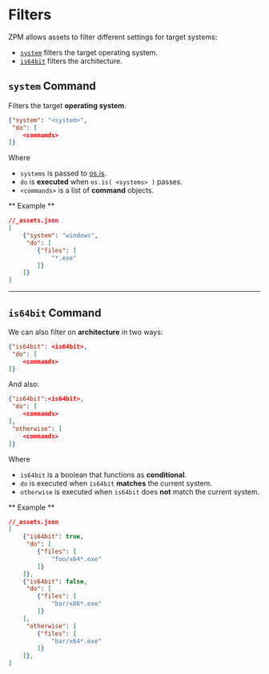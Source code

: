 # Filters
ZPM allows assets to filter different settings for target systems:

* [`system`](#system_command) filters the target operating system.
* [`is64bit`](#is64bit_command) filters the architecture.

## `system` Command
Filters the target **operating system**.

```json
{"system": "<system>",
 "do": [
    <commands>
]}
```

Where  

* `systems` is passed to [os.is](https://github.com/premake/premake-core/wiki/os.is).
* `do` is **executed** when `os.is( <systems> )` passes.
* `<commands>` is a list of **command** objects.

** Example **
```json
//_assets.json
[
    {"system": "windows",
     "do": [
        {"files": [
            "*.exe"
        ]}
    ]}
]
```

----

## `is64bit` Command
We can also filter on **architecture** in two ways:
```json
{"is64bit": <is64bit>,
 "do": [
    <commands>
]}
```

And also:
```json
{"is64bit":<is64bit>,
 "do": [
    <commands>
],
 "otherwise": [
    <commands>
]}
```
Where

* `is64bit` is a boolean that functions as **conditional**.
* `do` is executed when `is64bit` **matches** the current system.
* `otherwise` is executed when `is64bit` does **not** match the current system.

** Example **
```json
//_assets.json
[
    {"is64bit": true,
     "do": [
        {"files": [
            "foo/x64*.exe"
        ]}
    ]},
    {"is64bit": false,
     "do": [
        {"files": [
            "bar/x86*.exe"
        ]}
    ],
     "otherwise": [
        {"files": [
            "bar/x64*.exe"
        ]}
    ]},
]
```